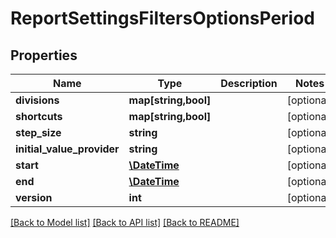 # ReportSettingsFiltersOptionsPeriod

## Properties
Name | Type | Description | Notes
------------ | ------------- | ------------- | -------------
**divisions** | **map[string,bool]** |  | [optional] 
**shortcuts** | **map[string,bool]** |  | [optional] 
**step_size** | **string** |  | [optional] 
**initial_value_provider** | **string** |  | [optional] 
**start** | [**\DateTime**](\DateTime.md) |  | [optional] 
**end** | [**\DateTime**](\DateTime.md) |  | [optional] 
**version** | **int** |  | [optional] 

[[Back to Model list]](../../README.md#documentation-for-models) [[Back to API list]](../../README.md#documentation-for-api-endpoints) [[Back to README]](../../README.md)

